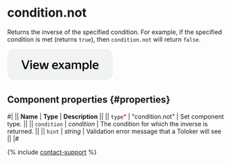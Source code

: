 # condition.not

Returns the inverse of the specified condition. For example, if the specified condition is met (returns `true`), then
`condition.not` will return `false`.

[![View example in the sandbox](../_images/buttons/view-example.svg)](https://ya.cc/t/CUL8AOk33twnPc)

## Component properties {#properties}

#|
|| **Name** | **Type** | **Description** ||
|| `type`<span style="color: red">\*</span> | "condition.not" | Set component type. ||
|| `condition` | _condition_ | The condition for which the inverse is returned. ||
|| `hint` | _string_ | Validation error message that a Toloker will see ||
|#

{% include [contact-support](../_includes/contact-support.md) %}
